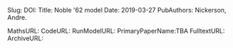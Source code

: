 Slug:
DOI:
Title: Noble '62 model
Date: 2019-03-27
PubAuthors: Nickerson, Andre.
    
MathsURL: 
CodeURL: 
RunModelURL: 
PrimaryPaperName:TBA
FulltextURL: 
ArchiveURL: 


